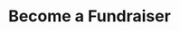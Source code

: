 ---
title: Become a Fundraiser
involved_page:
  title: Fundraise With ACCE
  subtitle: Fundraise for Equity. Help Change a Life.
  p1: Every day, cancer patients in Ghana and underserved communities in Canada face a painful reality they are fighting for their lives without the resources to afford care. At ACCE, we’re working to change that—but we need champions like you.
  p2: When you fundraise for ACCE, you’re not just raising money—you’re raising hope. You’re helping a mother access chemotherapy, a child get the surgery they need, or a family receive one more chance at healing. Your voice, your network, your effort can open the door to treatment for someone who has nowhere else to turn.
  p3: It’s simple to get started. Create a personal fundraising page on our CanadaHelps Page, share your story, and invite friends, family, and colleagues to join you. Every dollar you raise brings us closer to a world where cancer care is equitable, accessible, and compassionate.
  h2: Turn Your Events into Lifesaving Impact
  p4: Transform Your Sporting Events into Fundraisers for Hope Whether you're part of a local soccer league, office softball team, or just love to bowl on weekends—your passion for sports can fuel real change. Rally your teammates, choose ACCE as your cause, and invite friends, family, and fans to pledge donations for every goal, point, or pin.
  p5: Celebrate Life's Milestones with Purpose Birthdays, anniversaries, graduations, or the birth of a child—these joyful moments can become powerful opportunities for giving. Instead of gifts, invite your loved ones to donate to ACCE in honor of your special occasion.
---